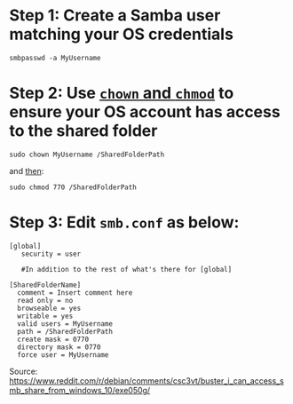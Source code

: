 # Step 1: Create a Samba user matching your OS credentials

`smbpasswd -a MyUsername`

# Step 2: Use [`chown` and `chmod`](https://www.cyberciti.biz/faq/how-to-use-chmod-and-chown-command/) to ensure your OS account has access to the shared folder

`sudo chown MyUsername /SharedFolderPath`

and [then](https://www.computerhope.com/unix/uchmod.htm):

`sudo chmod 770 /SharedFolderPath`

# Step 3: Edit `smb.conf` as below:

    [global]
       security = user

       #In addition to the rest of what's there for [global]

    [SharedFolderName]
      comment = Insert comment here
      read only = no
      browseable = yes
      writable = yes
      valid users = MyUsername
      path = /SharedFolderPath
      create mask = 0770
      directory mask = 0770
      force user = MyUsername

Source: https://www.reddit.com/r/debian/comments/csc3vt/buster_i_can_access_smb_share_from_windows_10/exe050g/